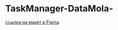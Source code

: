 # TaskManager-DataMola-

[ссылка на макет в Figma](https://www.figma.com/file/vUWn7KLZOIOT7Xm4vaPF7d/Untitled?node-id=1%3A649&t=DiEOnxl1Unc1Wd71-1)
